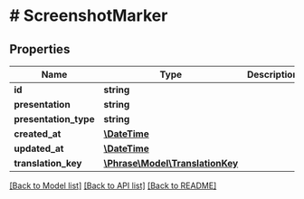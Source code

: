 # # ScreenshotMarker

## Properties

Name | Type | Description | Notes
------------ | ------------- | ------------- | -------------
**id** | **string** |  | [optional] 
**presentation** | **string** |  | [optional] 
**presentation_type** | **string** |  | [optional] 
**created_at** | [**\DateTime**](\DateTime.md) |  | [optional] 
**updated_at** | [**\DateTime**](\DateTime.md) |  | [optional] 
**translation_key** | [**\Phrase\Model\TranslationKey**](TranslationKey.md) |  | [optional] 

[[Back to Model list]](../../README.md#documentation-for-models) [[Back to API list]](../../README.md#documentation-for-api-endpoints) [[Back to README]](../../README.md)


